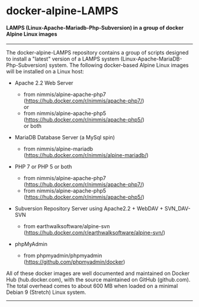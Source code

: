# docker-alpine-LAMPS
#### LAMPS (Linux-Apache-Mariadb-Php-Subversion) in a group of docker Alpine Linux images

____

The docker-alpine-LAMPS repository contains a group of scripts designed to install a "latest" version of a LAMPS system (Linux-Apache-MariaDB-Php-Subversion) system.  The following docker-based Alpine Linux images will be installed on a Linux host:

  - Apache 2.2 Web Server
    + from nimmis/alpine-apache-php7 (https://hub.docker.com/r/nimmis/apache-php7/)  
or
    + from nimmis/alpine-apache-php5 (https://hub.docker.com/r/nimmis/apache-php5/)  
or both
  
  - MariaDB Database Server (a MySql spin)
    + from nimmis/alpine-mariadb (https://hub.docker.com/r/nimmis/alpine-mariadb/)
    
  - PHP 7 or PHP 5 or both
    + from nimmis/alpine-apache-php7 (https://hub.docker.com/r/nimmis/apache-php7/)
    + from nimmis/alpine-apache-php5 (https://hub.docker.com/r/nimmis/apache-php5/)

  - Subversion Repository Server using Apache2.2 + WebDAV + SVN_DAV-SVN
    + from earthwalksoftware/alpine-svn (https://hub.docker.com/r/earthwalksoftware/alpine-svn/)

  - phpMyAdmin
    + from phpmyadmin/phpmyadmin (https://github.com/phpmyadmin/docker)

All of these docker images are well documented and maintained on Docker Hub (hub.docker.com), with the source maintained on GitHub (github.com).  The total overhead comes to about 600 MB when loaded on a minimal Debian 9 (Stretch) Linux system.
___
